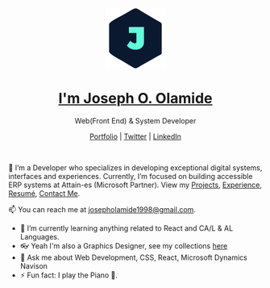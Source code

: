 <p align="center">
  <img src="/jhay.png" width="120" />  
  <h1 align="center"><a href="https://jhayportfolio.com/index.php">I'm Joseph O. Olamide</a></h1>
  <p align="center"> Web(Front End) & System Developer</p>
</p>

<p align="center">
  <a href="https://jhayportfolio.com/index.php">Portfolio</a> | 
  <a href="https://twitter.com/jhaybhoye">Twitter</a> |
  <a href="https://www.linkedin.com/in/joseph-olamide-1948221ab/">LinkedIn</a>
</p>

<br />

💫 I’m a Developer who specializes in developing exceptional digital systems, interfaces and experiences. Currently, I’m focused on building accessible ERP systems at Attain-es (Microsoft Partner). View my [Projects](https://jhayportfolio.com/projects.php), [Experience](https://jhayportfolio.com/about.php), [Resumé](https://jhayportfolio.com/Joseph-Resume-Web.pdf), [Contact Me](https://jhayportfolio.com/contact.php).

📫 You can reach me at josepholamide1998@gmail.com.

- 🌱 I’m currently learning anything related to React and CA/L & AL Languages.
- 👓 Yeah I'm also a Graphics Designer, see my collections [here](https://jhayportfolio.com/collections.php)
- 💬 Ask me about Web Development, CSS, React, Microsoft Dynamics Navison
- ⚡ Fun fact: I play the Piano 🎹.

